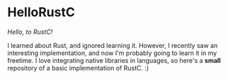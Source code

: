 # HelloRustC
*Hello, to RustC!*

I learned about Rust, and ignored learning it. However, I recently saw an interesting implementation, and now I'm probably going to learn it in my freetime. I love integrating native libraries in languages, so here's a **small** repository of a basic implementation of RustC. :)
